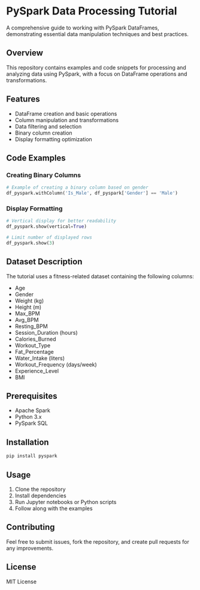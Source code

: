 # PySpark Data Processing Tutorial

A comprehensive guide to working with PySpark DataFrames, demonstrating essential data manipulation techniques and best practices.

## Overview
This repository contains examples and code snippets for processing and analyzing data using PySpark, with a focus on DataFrame operations and transformations.

## Features
- DataFrame creation and basic operations
- Column manipulation and transformations
- Data filtering and selection
- Binary column creation
- Display formatting optimization

## Code Examples

### Creating Binary Columns
```python
# Example of creating a binary column based on gender
df_pyspark.withColumn('Is_Male', df_pyspark['Gender'] == 'Male')
```

### Display Formatting
```python
# Vertical display for better readability
df_pyspark.show(vertical=True)

# Limit number of displayed rows
df_pyspark.show(3)
```

## Dataset Description
The tutorial uses a fitness-related dataset containing the following columns:
- Age
- Gender
- Weight (kg)
- Height (m)
- Max_BPM
- Avg_BPM
- Resting_BPM
- Session_Duration (hours)
- Calories_Burned
- Workout_Type
- Fat_Percentage
- Water_Intake (liters)
- Workout_Frequency (days/week)
- Experience_Level
- BMI

## Prerequisites
- Apache Spark
- Python 3.x
- PySpark SQL

## Installation
```bash
pip install pyspark
```

## Usage
1. Clone the repository
2. Install dependencies
3. Run Jupyter notebooks or Python scripts
4. Follow along with the examples

## Contributing
Feel free to submit issues, fork the repository, and create pull requests for any improvements.

## License
MIT License

